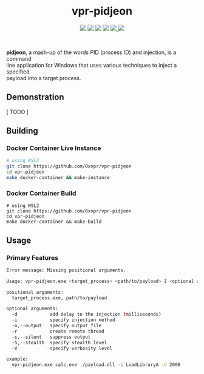 <h1 align="center">vpr-pidjeon</h1>
<p align="center">
  <img src="https://img.shields.io/badge/Windows--x86__64-supported-green">
  <img src="https://img.shields.io/badge/Windows--x86-supported-green">
  <img src="https://img.shields.io/badge/Linux--x86__64-unsupported-red">
  <img src="https://img.shields.io/badge/Linux--x86-unsupported-red">
  <a href="https://mit-license.org/">
    <img src="https://img.shields.io/github/license/0xvpr/vpr-pidjeon?style=flat-square">
  </a>
  <img src="https://img.shields.io/badge/tests-failing-red">
</p>
<br>

**pidjeon**, a mash-up of the words PID (process ID) and injection, is a command  
line application for Windows that uses various techniques to inject a specified  
payload into a target process.  

## Demonstration
[ TODO ]

## Building
### Docker Container Live Instance
```bash
# using WSL2
git clone https://github.com/0xvpr/vpr-pidjeon
cd vpr-pidjeon
make docker-container && make-instance
```
### Docker Container Build
```
# using WSL2
git clone https://github.com/0xvpr/vpr-pidjeon
cd vpr-pidjeon
make docker-container && make-build
```

## Usage
### Primary Features
```bash
Error message: Missing positional arguments.

Usage: vpr-pidjeon.exe <target_process> <path/to/payload> [ <optional arguments> ]

positional arguments:
  target_process.exe, path/to/payload

optional arguments:
  -d            add delay to the injection (milliseconds)
  -i            specify injection method
  -o,--output   specify output file
  -r            create remote thread
  -s,--silent   suppress output
  -S,--stealth  specify stealth level
  -V            specify verbosity level

example:
  vpr-pidjeon.exe calc.exe ./payload.dll -i LoadLibraryA -d 2000
```

